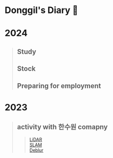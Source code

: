 # Donggil's Diary 👋

# 2024
> ## Study
> ## Stock
> ## Preparing for employment
# 2023
>    ## activity with 한수원 comapny<br/>
>>[      LiDAR](https://github.com/Donggil-You/Laidar.git)<br/>
>>[      SLAM](https://github.com/Donggil-You/ORBSLAM.git)<br/>
>>[      Deblur](https://github.com/Donggil-You/DeblurGAN.git)<br/>
<!--
**Donggil-You/Donggil-You** is a ✨ _special_ ✨ repository because its `README.md` (this file) appears on your GitHub profile.

Here are some ideas to get you started:

- 🔭 I’m currently working on ...
- 🌱 I’m currently learning ...
- 👯 I’m looking to collaborate on ...
- 🤔 I’m looking for help with ...
- 💬 Ask me about ...
- 📫 How to reach me: ...
- 😄 Pronouns: ...
- ⚡ Fun fact: ...
-->
